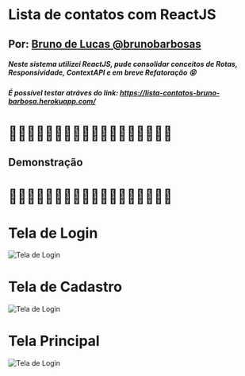 # Lista de contatos com ReactJS
## Por: [Bruno de Lucas @brunobarbosas](https://github.com/brunobarbosa17)

##### Neste sistema utilizei ReactJS, pude consolidar conceitos de Rotas, Responsividade, ContextAPI e em breve Refatoração 😝
##### É possível testar atráves do link: https://lista-contatos-bruno-barbosa.herokuapp.com/

# 🚀🚀🚀🚀🚀🚀🚀🚀🚀🚀🚀🚀🚀🚀🚀🚀🚀🚀

## Demonstração 

# 🚀🚀🚀🚀🚀🚀🚀🚀🚀🚀🚀🚀🚀🚀🚀🚀🚀🚀
# Tela de Login
![Tela de Login](https://i.ibb.co/b2W39Ps/login.png)

# Tela de Cadastro
![Tela de Login](https://i.ibb.co/h9QfbmG/cadastro.png)

# Tela Principal
![Tela de Login](https://i.ibb.co/3yRX6j6/inicial.png)



